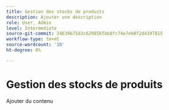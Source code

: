 ```yaml
---
title: Gestion des stocks de produits
description: Ajouter une description
role: User, Admin
level: Intermediate
source-git-commit: 24639b75d3c629856fbb8fc74e7eb072d4197815
workflow-type: tm+mt
source-wordcount: '10'
ht-degree: 0%

---
```


# Gestion des stocks de produits

Ajouter du contenu